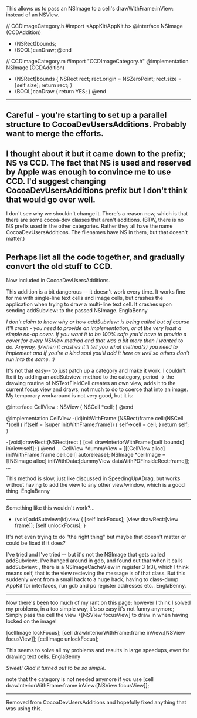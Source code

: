 This allows us to pass an NSImage to a cell's drawWithFrame:inView: instead of an NSView.

    
// CCDImageCategory.h
#import <AppKit/AppKit.h>
@interface NSImage (CCDAddition)
- (NSRect)bounds;
- (BOOL)canDraw;
@end


    
// CCDImageCategory.m
#import "CCDImageCategory.h"
@implementation NSImage (CCDAddition)
- (NSRect)bounds
{
    NSRect rect;
    rect.origin = NSZeroPoint;
    rect.size = [self size];
    return rect;
}
- (BOOL)canDraw { return YES; }
@end


----

Careful - you're starting to set up a parallel structure to CocoaDevUsersAdditions.  Probably want to merge the efforts.
----

I thought about it but it came down to the prefix; NS vs CCD. The fact that NS is used and reserved by Apple was enough to convince me to use CCD. I'd suggest changing CocoaDevUsersAdditions prefix but I don't think that would go over well.
---- 

I don't see why we shouldn't change it.  There's a reason now, which is that there are some cocoa-dev classes that aren't additions. (BTW, there is no NS prefix used in the other categories.  Rather they all have the name CocoaDevUsersAdditions.  The filenames have NS in them, but that doesn't matter.)

Perhaps list all the code together, and gradually convert the old stuff to CCD.
----

Now included in CocoaDevUsersAdditions.



This addition is a bit dangerous -- it doesn't work every time. It works fine for me with single-line text cells and image cells, but crashes the application when trying to draw a multi-line text cell. It crashes upon sending addSubview: to the passed NSImage. EnglaBenny

*I don't claim to know why or how addSubview: is being called but of course it'll crash - you need to provide an implementation, or at the very least a simple no-op cover. If you want it to be 100% safe you'd have to provide a cover for every NSView method and that was a bit more than I wanted to do. Anyway, if/when it crashes it'll tell you what method(s) you need to implement and if you're a kind soul you'll add it here as well so others don't run into the same. :)*


It's not that easy-- to just patch up a category and make it work. I couldn't fix it by adding an addSubview: method to the category, period -> the drawing routine of NSTextFieldCell creates an own view, adds it to the current focus view and draws; not much to do to coerce that into an image. My temporary workaround is not very good, but it is:

    
@interface CellView : NSView  {
	NSCell *cell;
}
@end

@implementation CellView
-(id)initWithFrame:(NSRect)frame cell:(NSCell *)cell {
	if(self = [super initWithFrame:frame]) {
		self->cell = cell;
	}
	return self;
}

-(void)drawRect:(NSRect)rect {
	[cell drawInteriorWithFrame:[self bounds] inView:self];
}
@end
...
CellView *dummyView = [[[CellView alloc] initWithFrame:frame cell:cell] autorelease];
NSImage *cellImage = [[NSImage alloc] initWithData:[dummyView dataWithPDFInsideRect:frame]];
...



This method is slow, just like discussed in SpeedingUpADrag, but works without having to add the view to any other view/window, which is a good thing. EnglaBenny

----
Something like this wouldn't work?...

    
- (void)addSubview:(id)view
{
        [self lockFocus];
        [view drawRect:[view frame]];
        [self unlockFocus];
}


It's not even trying to do "the right thing" but maybe that doesn't matter or could be fixed if it does?

I've tried and I've tried -- but it's not the NSImage that gets called addSubview:. I've hanged around in gdb, and found out that when it calls addSubview: , there is a NSImageCacheView in register 3 (r3), which I think means self, that is the view recieving the message is of that class. But this suddenly went from a small hack to a huge hack, having to class-dump AppKit for interfaces, run gdb and po register addresses etc.. EnglaBenny. 


----
Now there's been too much of my rant on this page; however I think I solved my problems, in a too simple way, it's so easy it's not funny anymore; Simply pass the cell the view +[NSView focusView] to draw in when having locked on the image!

    
[cellImage lockFocus];
[cell drawInteriorWithFrame:frame inView:[NSView focusView]];
[cellImage unlockFocus];

This seems to solve all my problems and results in large speedups, even for drawing text cells. EnglaBenny

*Sweet! Glad it turned out to be so simple.*

note that the category is not needed anymore if you use [cell drawInteriorWithFrame:frame inView:[NSView focusView]];

----
Removed from CocoaDevUsersAdditions and hopefully fixed anything that was using this.
